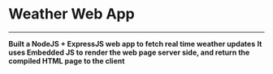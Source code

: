 # Weather Web App
---
**Built a NodeJS + ExpressJS web app to fetch real time weather updates**
**It uses Embedded JS to render the web page server side, and return the compiled HTML page to the client**

